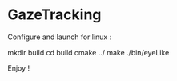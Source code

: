 # GazeTracking

Configure and launch for linux : 

mkdir build
cd build
cmake ../
make
./bin/eyeLike

Enjoy !
